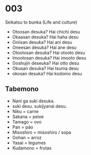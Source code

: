 # 003

Seikatsu to bunka (Life and culture)

- Otoosan desuka? Hai chichi desu
- Okaasan desuka? Hai haha desu
- Oniisan desuka? Hai ani desu
- Oneesan desuka? Hai ane desu
- Otootosan desuka? Hai otooto desu
- Imootosan desuka? Hai imooto desu
- Goshujin deseuka? Hai otto desu
- Okusan desuka? Hai tsuma desu
- okosan desuka? Hai kodomo desu

## Tabemono

- Nani ga suki desuka.
- suki desu. sukijyanai desu.
- Niku = carne
- Sakana = peixe
- Tamago = ovo
- Pan = pão
- Misoshiro = misoshiro / sopa
- Gohan = arroz
- Yasai = legumes
- Kudamono = frutas
